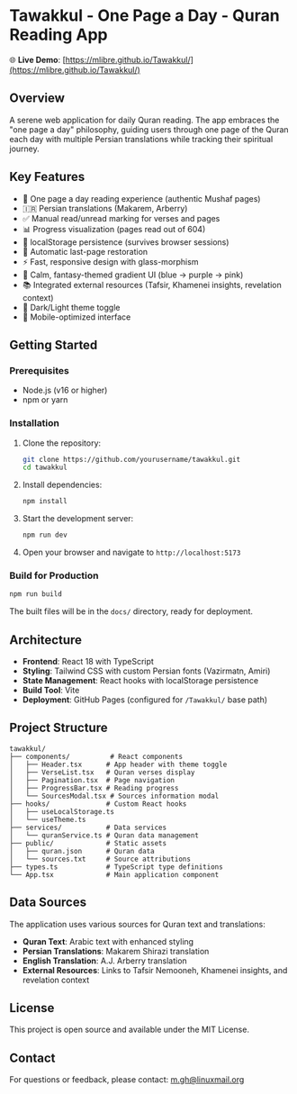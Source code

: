 # Tawakkul - One Page a Day - Quran Reading App

🌐 **Live Demo**: [https://mlibre.github.io/Tawakkul/](https://mlibre.github.io/Tawakkul/)

## Overview

A serene web application for daily Quran reading. The app embraces the "one page a day" philosophy, guiding users through one page of the Quran each day with multiple Persian translations while tracking their spiritual journey.

## Key Features

- 📖 One page a day reading experience (authentic Mushaf pages)
- 🇮🇷 Persian translations (Makarem, Arberry)
- ✅ Manual read/unread marking for verses and pages
- 📊 Progress visualization (pages read out of 604)
- 💾 localStorage persistence (survives browser sessions)
- 🔄 Automatic last-page restoration
- ⚡ Fast, responsive design with glass-morphism
- 🌙 Calm, fantasy-themed gradient UI (blue → purple → pink)
- 📚 Integrated external resources (Tafsir, Khamenei insights, revelation context)
- 🌙 Dark/Light theme toggle
- 📱 Mobile-optimized interface

## Getting Started

### Prerequisites

- Node.js (v16 or higher)
- npm or yarn

### Installation

1. Clone the repository:

   ```bash
   git clone https://github.com/yourusername/tawakkul.git
   cd tawakkul
   ```

2. Install dependencies:

   ```bash
   npm install
   ```

3. Start the development server:

   ```bash
   npm run dev
   ```

4. Open your browser and navigate to `http://localhost:5173`

### Build for Production

```bash
npm run build
```

The built files will be in the `docs/` directory, ready for deployment.

## Architecture

- **Frontend**: React 18 with TypeScript
- **Styling**: Tailwind CSS with custom Persian fonts (Vazirmatn, Amiri)
- **State Management**: React hooks with localStorage persistence
- **Build Tool**: Vite
- **Deployment**: GitHub Pages (configured for `/Tawakkul/` base path)

## Project Structure

```
tawakkul/
├── components/          # React components
│   ├── Header.tsx      # App header with theme toggle
│   ├── VerseList.tsx   # Quran verses display
│   ├── Pagination.tsx  # Page navigation
│   ├── ProgressBar.tsx # Reading progress
│   └── SourcesModal.tsx # Sources information modal
├── hooks/              # Custom React hooks
│   ├── useLocalStorage.ts
│   └── useTheme.ts
├── services/           # Data services
│   └── quranService.ts # Quran data management
├── public/             # Static assets
│   ├── quran.json      # Quran data
│   └── sources.txt     # Source attributions
├── types.ts            # TypeScript type definitions
└── App.tsx             # Main application component
```

## Data Sources

The application uses various sources for Quran text and translations:

- **Quran Text**: Arabic text with enhanced styling
- **Persian Translations**: Makarem Shirazi translation
- **English Translation**: A.J. Arberry translation
- **External Resources**: Links to Tafsir Nemooneh, Khamenei insights, and revelation context

## License

This project is open source and available under the MIT License.

## Contact

For questions or feedback, please contact: <m.gh@linuxmail.org>
